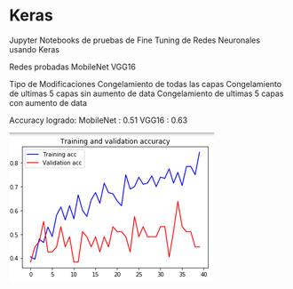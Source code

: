 # Keras

Jupyter Notebooks de pruebas de Fine Tuning de Redes Neuronales usando Keras

Redes probadas
MobileNet
VGG16

Tipo de Modificaciones
Congelamiento de todas las capas
Congelamiento de ultimas 5 capas sin aumento de data
Congelamiento de ultimas 5 capas con aumento de data

Accuracy logrado:
MobileNet : 0.51
VGG16 : 0.63

![VVG16](https://github.com/giulianodelagala/Keras/blob/master/accuracy%20vgg16.PNG)
